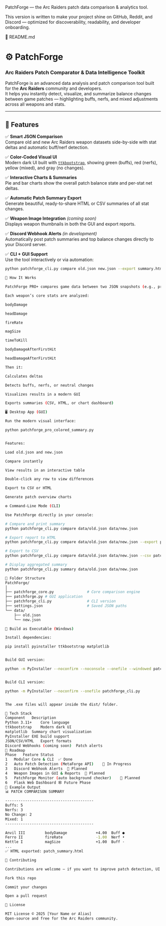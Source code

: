 PatchForge — the Arc Raiders patch data comparison & analytics tool.

This version is written to make your project shine on GitHub, Reddit, and Discord — optimized for discoverability, readability, and developer onboarding.

🧾 README.md
# ⚙️ PatchForge 
### Arc Raiders Patch Comparator & Data Intelligence Toolkit  


PatchForge is an advanced data analysis and patch comparison tool built for the **Arc Raiders** community and developers.  
It helps you instantly detect, visualize, and summarize balance changes between game patches — highlighting buffs, nerfs, and mixed adjustments across all weapons and stats.

---

## 🎯 Features

✅ **Smart JSON Comparison**  
Compare old and new Arc Raiders weapon datasets side-by-side with stat deltas and automatic buff/nerf detection.  

✅ **Color-Coded Visual UI**  
Modern dark UI built with [`ttkbootstrap`](https://github.com/israel-dryer/ttkbootstrap), showing green (buffs), red (nerfs), yellow (mixed), and gray (no changes).  

✅ **Interactive Charts & Summaries**  
Pie and bar charts show the overall patch balance state and per-stat net deltas.  

✅ **Automatic Patch Summary Export**  
Generate beautiful, ready-to-share HTML or CSV summaries of all stat changes.  

✅ **Weapon Image Integration** *(coming soon)*  
Displays weapon thumbnails in both the GUI and export reports.  

✅ **Discord Webhook Alerts** *(in development)*  
Automatically post patch summaries and top balance changes directly to your Discord server.  

✅ **CLI + GUI Support**  
Use the tool interactively or via automation:
```bash
python patchforge_cli.py compare old.json new.json --export summary.html

🧠 How It Works

PatchForge PRO+ compares game data between two JSON snapshots (e.g., pre-patch and post-patch) from the Arc Raiders API or your local files.

Each weapon’s core stats are analyzed:

bodyDamage

headDamage

fireRate

magSize

timeToKill

bodyDamageAfterFirstHit

headDamageAfterFirstHit

Then it:

Calculates deltas

Detects buffs, nerfs, or neutral changes

Visualizes results in a modern GUI

Exports summaries (CSV, HTML, or chart dashboard)

🖥️ Desktop App (GUI)

Run the modern visual interface:

python patchforge_pro_colored_summary.py


Features:

Load old.json and new.json

Compare instantly

View results in an interactive table

Double-click any row to view differences

Export to CSV or HTML

Generate patch overview charts

⚙️ Command-Line Mode (CLI)

Use PatchForge directly in your console:

# Compare and print summary
python patchforge_cli.py compare data/old.json data/new.json

# Export report to HTML
python patchforge_cli.py compare data/old.json data/new.json --export patch_summary.html

# Export to CSV
python patchforge_cli.py compare data/old.json data/new.json --csv patch_diff.csv

# Display aggregated summary
python patchforge_cli.py summary data/old.json data/new.json

🧩 Folder Structure
PatchForge/
│
├── patchforge_core.py               # Core comparison engine
├── patchforge.py # GUI application
├── patchforge_cli.py                # CLI version
├── settings.json                    # Saved JSON paths
└── data/
    ├── old.json
    └── new.json

🧰 Build as Executable (Windows)

Install dependencies:

pip install pyinstaller ttkbootstrap matplotlib


Build GUI version:

python -m PyInstaller --noconfirm --noconsole --onefile --windowed patchforge_pro_colored_summary.py


Build CLI version:

python -m PyInstaller --noconfirm --onefile patchforge_cli.py


The .exe files will appear inside the dist/ folder.

🧱 Tech Stack
Component	Description
Python 3.11+	Core language
ttkbootstrap	Modern dark UI
matplotlib	Summary chart visualization
PyInstaller	EXE build support
JSON/CSV/HTML	Export formats
Discord Webhooks (coming soon)	Patch alerts
🧪 Roadmap
Phase	Feature	Status
1	Modular Core & CLI	✅ Done
2	Auto Patch Detection (MetaForge API)	🚧 In Progress
3	Discord Webhook Alerts	🧠 Planned
4	Weapon Images in GUI & Reports	🧱 Planned
5	PatchForge Monitor (auto background checker)	🔮 Planned
6	Flask Web Dashboard	🕸️ Future Phase
💬 Example Output
📊 PATCH COMPARISON SUMMARY

----------------------------------------
Buffs: 5
Nerfs: 3
No Change: 2
Mixed: 1
----------------------------------------

Anvil III         bodyDamage             +4.00  Buff ●
Ferro II          fireRate               -1.00  Nerf •
Kettle I          magSize                +1.00  Buff ·
...
✅ HTML exported: patch_summary.html

👥 Contributing

Contributions are welcome — if you want to improve patch detection, UI design, or web export features:

Fork this repo

Commit your changes

Open a pull request

📜 License

MIT License © 2025 [Your Name or Alias]
Open-source and free for the Arc Raiders community.
